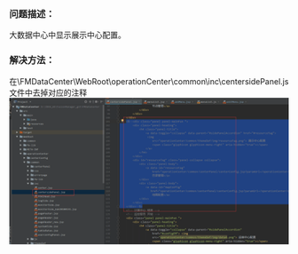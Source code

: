 ### 问题描述： ###

大数据中心中显示展示中心配置。  

### 解决方法： ###
在\FMDataCenter\WebRoot\operationCenter\common\inc\centersidePanel.js文件中去掉对应的注释   
![](picture/p11.png)  